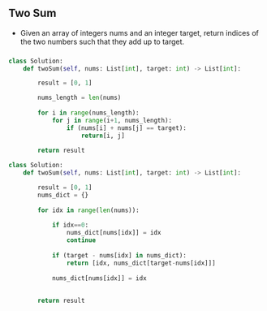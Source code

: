 ## Two Sum

- Given an array of integers nums and an integer target, return indices of the two numbers such that they add up to target. 

###
```python
class Solution:
    def twoSum(self, nums: List[int], target: int) -> List[int]:

        result = [0, 1]

        nums_length = len(nums)
        
        for i in range(nums_length):
            for j in range(i+1, nums_length):
                if (nums[i] + nums[j] == target):
                    return[i, j]
    
        return result
```

```python
class Solution:
    def twoSum(self, nums: List[int], target: int) -> List[int]:

        result = [0, 1]
        nums_dict = {}
        
        for idx in range(len(nums)):
            
            if idx==0:
                nums_dict[nums[idx]] = idx
                continue
                
            if (target - nums[idx] in nums_dict):
                return [idx, nums_dict[target-nums[idx]]]
            
            nums_dict[nums[idx]] = idx
            
    
        return result
```
